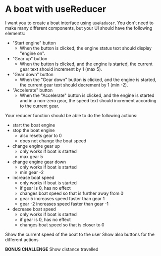 # A boat with useReducer

I want you to create a boat interface using `useReducer`.
You don't need to make many different components, but your UI should have the following elements:

- "Start engine" button
    - When the button is clicked, the engine status text should display "engine on".
- "Gear up" button
    - When the button is clicked, and the engine is started, the current gear text should increment by 1 (max 5).
- "Gear down" button
    - When the "Gear down" button is clicked, and the engine is started, the current gear text should decrement by 1 (min -2).
-  "Accelerate" button
    - When the "Accelerate" button is clicked, and the engine is started and in a non-zero gear, the speed text should increment according to the current gear.


Your reducer function should be able to do the following actions:

- start the boat engine
- stop the boat engine
    - also resets gear to 0
    - does not change the boat speed
- change engine gear up
    - only works if boat is started
    - max gear 5
- change engine gear down
    - only works if boat is started
    - min gear -2
- increase boat speed
    - only works if boat is started
    - if gear is 0, has no effect
    - changes boat speed so that is further away from 0
    - gear 5 increases speed faster than gear 1
    - gear -2 increases speed faster than gear -1
- decrease boat speed
    - only works if boat is started
    - if gear is 0, has no effect
    - changes boat speed so that is closer to 0

Show the current speed of the boat to the user
Show also buttons for the different actions

**BONUS CHALLENGE** Show distance travelled
